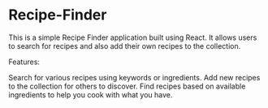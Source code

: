 # Recipe-Finder
This is a simple Recipe Finder application built using React. It allows users to search for recipes and also add their own recipes to the collection.

Features:

Search for various recipes using keywords or ingredients.
Add new recipes to the collection for others to discover.
Find recipes based on available ingredients to help you cook with what you have.
